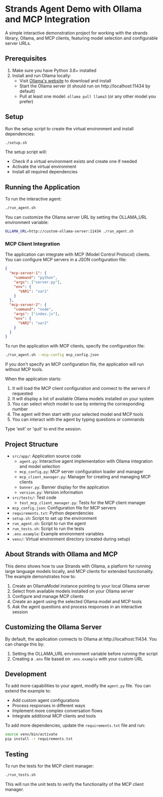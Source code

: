 # Strands Agent Demo with Ollama and MCP Integration

A simple interactive demonstration project for working with the strands library, Ollama, and MCP clients, featuring model selection and configurable server URLs.

## Prerequisites

1. Make sure you have Python 3.6+ installed
2. Install and run Ollama locally:
   - Visit [Ollama's website](https://ollama.ai/) to download and install
   - Start the Ollama server (it should run on http://localhost:11434 by default)
   - Pull at least one model: `ollama pull llama3` (or any other model you prefer)

## Setup

Run the setup script to create the virtual environment and install dependencies:

```bash
./setup.sh
```

The setup script will:
- Check if a virtual environment exists and create one if needed
- Activate the virtual environment
- Install all required dependencies

## Running the Application

To run the interactive agent:

```bash
./run_agent.sh
```

You can customize the Ollama server URL by setting the OLLAMA_URL environment variable:

```bash
OLLAMA_URL=http://custom-ollama-server:11434 ./run_agent.sh
```

### MCP Client Integration

The application can integrate with MCP (Model Control Protocol) clients. You can configure MCP servers in a JSON configuration file:

```json
{
  "mcp-server-1": {
    "command": "python",
    "args": ["server.py"],
    "env": {
      "VAR1": "var1"
    }
  },
  "mcp-server-2": {
    "command": "node",
    "args": ["index.js"],
    "env": {
      "VAR2": "var2"
    }
  }
}
```

To run the application with MCP clients, specify the configuration file:

```bash
./run_agent.sh --mcp-config mcp_config.json
```

If you don't specify an MCP configuration file, the application will run without MCP tools.

When the application starts:
1. It will load the MCP client configuration and connect to the servers if requested
2. It will display a list of available Ollama models installed on your system
3. You can select which model to use by entering the corresponding number
4. The agent will then start with your selected model and MCP tools
5. You can interact with the agent by typing questions or commands

Type 'exit' or 'quit' to end the session.

## Project Structure

- `src/app/`: Application source code
  - `agent.py`: Interactive agent implementation with Ollama integration and model selection
  - `mcp_config.py`: MCP server configuration loader and manager
  - `mcp_client_manager.py`: Manager for creating and managing MCP clients
  - `banner.py`: Banner display for the application
  - `version.py`: Version information
- `src/tests/`: Test code
  - `test_mcp_client_manager.py`: Tests for the MCP client manager
- `mcp_config.json`: Configuration file for MCP servers
- `requirements.txt`: Python dependencies
- `setup.sh`: Script to set up the environment
- `run_agent.sh`: Script to run the agent
- `run_tests.sh`: Script to run the tests
- `.env.example`: Example environment variables
- `venv/`: Virtual environment directory (created during setup)

## About Strands with Ollama and MCP

This demo shows how to use Strands with Ollama, a platform for running large language models locally, and MCP clients for extended functionality. The example demonstrates how to:

1. Create an OllamaModel instance pointing to your local Ollama server
2. Select from available models installed on your Ollama server
3. Configure and manage MCP clients
4. Create an agent using the selected Ollama model and MCP tools
5. Ask the agent questions and process responses in an interactive session

## Customizing the Ollama Server

By default, the application connects to Ollama at http://localhost:11434. You can change this by:

1. Setting the OLLAMA_URL environment variable before running the script
2. Creating a `.env` file based on `.env.example` with your custom URL

## Development

To add more capabilities to your agent, modify the `agent.py` file. You can extend the example to:

- Add custom agent configurations
- Process responses in different ways
- Implement more complex conversation flows
- Integrate additional MCP clients and tools

To add more dependencies, update the `requirements.txt` file and run:

```bash
source venv/bin/activate
pip install -r requirements.txt
```
## Testing

To run the tests for the MCP client manager:

```bash
./run_tests.sh
```

This will run the unit tests to verify the functionality of the MCP client manager.
